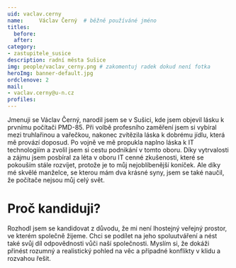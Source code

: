 ```yaml
---
uid: vaclav.cerny
name:     Václav Černý 	# běžně používáné jméno
titles:
  before: 
  after:
category:
- zastupitele_susice
description: radní města Sušice
img: people/vaclav_cerny.png # zakomentuj radek dokud není fotka
heroImg: banner-default.jpg
ordclenove: 2
mail:
- vaclav.cerny@u-n.cz 
profiles:
---
```

Jmenuji se Václav Černý, narodil jsem se v Sušici, kde jsem objevil lásku k prvnímu počítači PMD-85. Při volbě profesního zaměření jsem si vybíral mezi truhlařinou a vařečkou, nakonec zvítězila láska k dobrému jídlu, která mě provází doposud. Po vojně ve mě propukla naplno láska k IT technologiím a zvolil jsem si cestu podnikání v tomto oboru. Díky vytrvalosti a zájmu jsem posbíral za léta v oboru IT cenné zkušenosti, které se pokouším stále rozvíjet, protože je to  můj nejoblíbenější koníček. Ale díky mé skvělé manželce, se kterou mám dva krásné syny, jsem se také naučil, že počítače nejsou můj celý svět.

# Proč kandiduji?
Rozhodl jsem se kandidovat z důvodu, že mi není lhostejný veřejný prostor, ve kterém společně žijeme. Chci se podílet na jeho spoluutváření a nést také svůj díl odpovědnosti vůči naší společnosti. Myslím si, že dokáži přinést rozumný a realistický pohled na věc a případné konflikty v klidu a rozvahou řešit.
